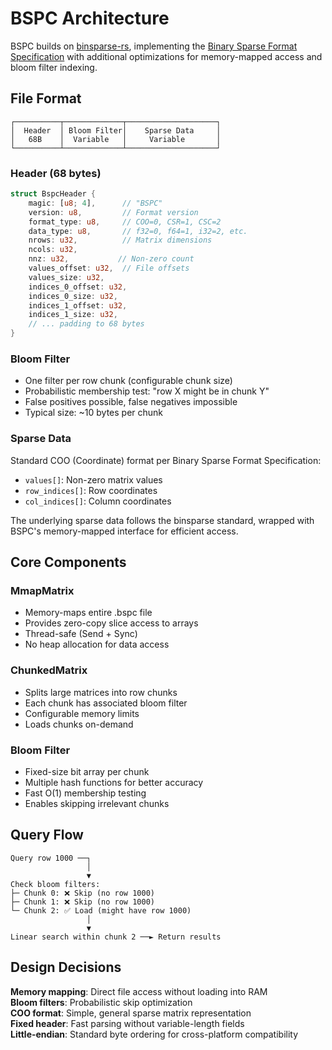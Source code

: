 # BSPC Architecture

BSPC builds on [binsparse-rs](https://github.com/drbh/binsparse-rs), implementing the [Binary Sparse Format Specification](https://graphblas.org/binsparse-specification/) with additional optimizations for memory-mapped access and bloom filter indexing.

## File Format

```
┌──────────┬─────────────┬────────────────────┐
│  Header  │ Bloom Filter│    Sparse Data     │
│   68B    │  Variable   │     Variable       │
└──────────┴─────────────┴────────────────────┘
```

### Header (68 bytes)
```rust
struct BspcHeader {
    magic: [u8; 4],      // "BSPC"
    version: u8,         // Format version
    format_type: u8,     // COO=0, CSR=1, CSC=2
    data_type: u8,       // f32=0, f64=1, i32=2, etc.
    nrows: u32,          // Matrix dimensions
    ncols: u32,
    nnz: u32,           // Non-zero count
    values_offset: u32,  // File offsets
    values_size: u32,
    indices_0_offset: u32,
    indices_0_size: u32,
    indices_1_offset: u32,
    indices_1_size: u32,
    // ... padding to 68 bytes
}
```

### Bloom Filter
- One filter per row chunk (configurable chunk size)
- Probabilistic membership test: "row X might be in chunk Y"
- False positives possible, false negatives impossible
- Typical size: ~10 bytes per chunk

### Sparse Data
Standard COO (Coordinate) format per Binary Sparse Format Specification:
- `values[]`: Non-zero matrix values
- `row_indices[]`: Row coordinates  
- `col_indices[]`: Column coordinates

The underlying sparse data follows the binsparse standard, wrapped with BSPC's memory-mapped interface for efficient access.

## Core Components

### MmapMatrix
- Memory-maps entire .bspc file
- Provides zero-copy slice access to arrays
- Thread-safe (Send + Sync)
- No heap allocation for data access

### ChunkedMatrix
- Splits large matrices into row chunks
- Each chunk has associated bloom filter
- Configurable memory limits
- Loads chunks on-demand

### Bloom Filter
- Fixed-size bit array per chunk
- Multiple hash functions for better accuracy
- Fast O(1) membership testing
- Enables skipping irrelevant chunks

## Query Flow

```
Query row 1000 ──┐
                 │
                 ▼
Check bloom filters:
├─ Chunk 0: ❌ Skip (no row 1000)
├─ Chunk 1: ❌ Skip (no row 1000)  
└─ Chunk 2: ✅ Load (might have row 1000)
                 │
                 ▼
Linear search within chunk 2 ──► Return results
```

## Design Decisions

**Memory mapping**: Direct file access without loading into RAM  
**Bloom filters**: Probabilistic skip optimization  
**COO format**: Simple, general sparse matrix representation  
**Fixed header**: Fast parsing without variable-length fields  
**Little-endian**: Standard byte ordering for cross-platform compatibility